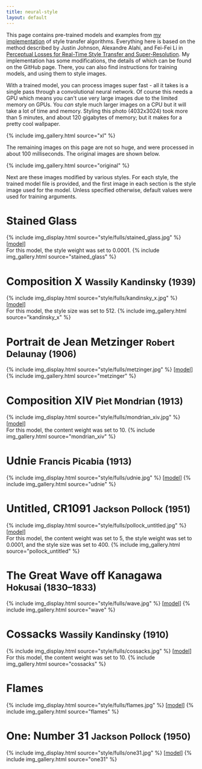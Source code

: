 ```yaml
---
title: neural-style
layout: default
---
```


This page contains pre-trained models and examples from
[my implementation](https://github.com/jayanthkoushik/neural-style)
of style transfer algorithms. Everything here is based on the method described
by Justin Johnson, Alexandre Alahi, and Fei-Fei Li in
[Perceptual Losses for Real-Time Style Transfer and Super-Resolution](https://arxiv.org/abs/1603.08155).
My implementation has some modifications, the details of which can be found on
the GitHub page. There, you can also find instructions for training models, and
using them to style images.

With a trained model, you can process images super fast - all it takes is a
single pass through a convolutional neural network. Of course this needs a GPU
which means you can't use very large images due to the limited memory on GPUs.
You *can* style much larger images on a CPU but it will take a lot of time and
memory. Styling this photo (4032x3024) took more than 5 minutes, and about 120
gigabytes of memory; but it makes for a pretty cool wallpaper.

{% include img_gallery.html source="xl" %}

The remaining images on this page are not so huge, and were processed in about
100 milliseconds. The original images are shown below.

{% include img_gallery.html source="original" %}

Next are these images modified by various styles. For each style, the
trained model file is provided, and the first image in each section is the style
image used for the model. Unless specified otherwise, default values were used
for training arguments.

# Stained Glass
{% include img_display.html source="style/fulls/stained_glass.jpg" %}
[[model](https://github.com/jayanthkoushik/neural-style-models/raw/master/stained_glass.h5)]<br>
For this model, the style weight was set to 0.0001.
{% include img_gallery.html source="stained_glass" %}

# Composition X <small>Wassily Kandinsky (1939)</small>
{% include img_display.html source="style/fulls/kandinsky_x.jpg" %}
[[model](https://github.com/jayanthkoushik/neural-style-models/raw/master/kandinsky_x.h5)]<br>
For this model, the style size was set to 512.
{% include img_gallery.html source="kandinsky_x" %}

# Portrait de Jean Metzinger <small>Robert Delaunay (1906)</small>
{% include img_display.html source="style/fulls/metzinger.jpg" %}
[[model](https://github.com/jayanthkoushik/neural-style-models/raw/master/metzinger.h5)]
{% include img_gallery.html source="metzinger" %}

# Composition XIV <small>Piet Mondrian (1913)</small>
{% include img_display.html source="style/fulls/mondrian_xiv.jpg" %}
[[model](https://github.com/jayanthkoushik/neural-style-models/raw/master/mondrian_xiv.h5)]<br>
For this model, the content weight was set to 10.
{% include img_gallery.html source="mondrian_xiv" %}

# Udnie <small>Francis Picabia (1913)</small>
{% include img_display.html source="style/fulls/udnie.jpg" %}
[[model](https://github.com/jayanthkoushik/neural-style-models/raw/master/udnie.h5)]
{% include img_gallery.html source="udnie" %}

# Untitled, CR1091 <small>Jackson Pollock (1951)</small>
{% include img_display.html source="style/fulls/pollock_untitled.jpg" %}
[[model](https://github.com/jayanthkoushik/neural-style-models/raw/master/pollock_untitled.h5)]<br>
For this model, the content weight was set to 5, the style weight was set to
0.0001, and the style size was set to 400.
{% include img_gallery.html source="pollock_untitled" %}

# The Great Wave off Kanagawa <small>Hokusai (1830–1833)</small>
{% include img_display.html source="style/fulls/wave.jpg" %}
[[model](https://github.com/jayanthkoushik/neural-style-models/raw/master/wave.h5)]
{% include img_gallery.html source="wave" %}

# Cossacks <small>Wassily Kandinsky (1910)</small>
{% include img_display.html source="style/fulls/cossacks.jpg" %}
[[model](https://github.com/jayanthkoushik/neural-style-models/raw/master/cossacks.h5)]<br>
For this model, the content weight was set to 10.
{% include img_gallery.html source="cossacks" %}

# Flames
{% include img_display.html source="style/fulls/flames.jpg" %}
[[model](https://github.com/jayanthkoushik/neural-style-models/raw/master/flames.h5)]
{% include img_gallery.html source="flames" %}

# One: Number 31 <small>Jackson Pollock (1950)</small>
{% include img_display.html source="style/fulls/one31.jpg" %}
[[model](https://github.com/jayanthkoushik/neural-style-models/raw/master/one31.h5)]
{% include img_gallery.html source="one31" %}
